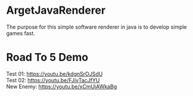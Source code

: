 # ArgetJavaRenderer
The purpose for this simple software renderer in java is to develop simple games fast.

# Road To 5 Demo
Test 01: https://youtu.be/kdgnSrOJSdU  
Test 02: https://youtu.be/FJivTacJfYU  
New Enemy: https://youtu.be/xCmUiAWkaBg  
